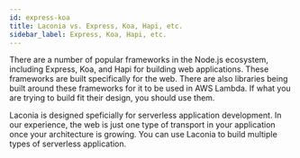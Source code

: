 ```yaml
---
id: express-koa
title: Laconia vs. Express, Koa, Hapi, etc.
sidebar_label: Express, Koa, Hapi, etc.
---
```


There are a number of popular frameworks in the Node.js ecosystem, including
Express, Koa, and Hapi for building web applications. These frameworks are built
specifically for the web. There are also libraries being built around these
frameworks for it to be used in AWS Lambda. If what you are trying to build fit
their design, you should use them.

Laconia is designed speficially for serverless application development. In our
experience, the web is just one type of transport in your application once your
architecture is growing. You can use Laconia to build multiple types of
serverless application.
